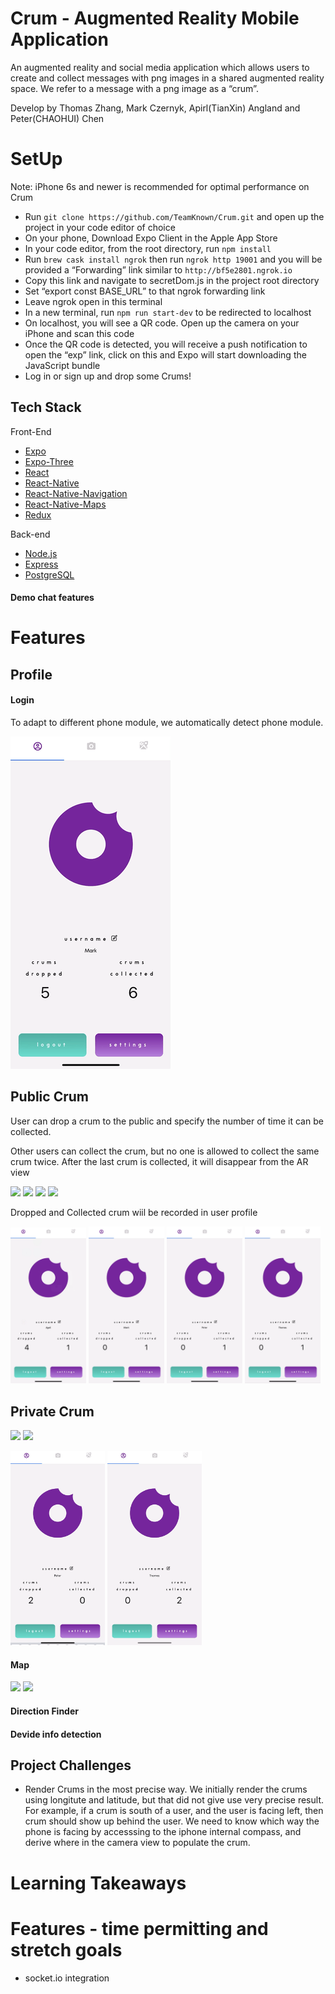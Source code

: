 # Crum - Augmented Reality Mobile Application

An augmented reality and social media application which allows users to create and collect messages with png images in a shared augmented reality space. We refer to a message with a png image as a “crum”.

Develop by Thomas Zhang, Mark Czernyk, Apirl(TianXin) Angland and Peter(CHAOHUI) Chen

# SetUp

Note: iPhone 6s and newer is recommended for optimal performance on Crum

- Run `git clone https://github.com/TeamKnown/Crum.git` and open up the project in your code editor of choice
- On your phone, Download Expo Client in the Apple App Store
- In your code editor, from the root directory, run `npm install`
- Run `brew cask install ngrok` then run `ngrok http 19001` and you will be provided a “Forwarding” link similar to `http://bf5e2801.ngrok.io`
- Copy this link and navigate to secretDom.js in the project root directory
- Set “export const BASE_URL” to that ngrok forwarding link
- Leave ngrok open in this terminal
- In a new terminal, run `npm run start-dev` to be redirected to localhost
- On localhost, you will see a QR code. Open up the camera on your iPhone and scan this code
- Once the QR code is detected, you will receive a push notification to open the “exp” link, click on this and Expo will start downloading the JavaScript bundle
- Log in or sign up and drop some Crums!

## Tech Stack

Front-End

- [Expo](https://expo.io/learn)
- [Expo-Three](https://github.com/expo/expo-three)
- [React](https://facebook.github.io/react/)
- [React-Native](https://github.com/facebook/react-native)
- [React-Native-Navigation](https://github.com/wix/react-native-navigation)
- [React-Native-Maps](https://github.com/react-native-community/react-native-maps)
- [Redux](https://redux.js.org/)

Back-end

- [Node.js](https://nodejs.org/en/)
- [Express](http://expressjs.com/)
- [PostgreSQL](https://www.postgresql.org/)

#### Demo chat features

# Features

## Profile

#### Login

To adapt to different phone module, we automatically detect phone module.

<p float="left">
  <img src="public/Device.gif">
</p>

## Public Crum

User can drop a crum to the public and specify the number of time it can be collected.

Other users can collect the crum, but no one is allowed to collect the same crum twice. After the last crum is collected, it will disappear from the AR view

<p float="left">
<img width='24%' src="public/Public_1.gif">
<img width='24%'src="public/Public_2.gif">
<img width='24%'src="public/Public_3.gif">
<img width='24%'src="public/Public_4.gif">
</p >

Dropped and Collected crum wiil be recorded in user profile

<p float="left">
<img width='24%' src="public/Public_5.gif">
<img width='24%' src="public/Public_6.gif">
<img width='24%' src="public/Public_7.gif">
<img width='24%' src="public/Public_8.gif">
</p>

## Private Crum

<p float="left">
<img width='30%' src="public/Private_1.gif">
<img width='30%' src="public/Private_2.gif">
</p>

<p float="left">
<img width='30%' src="public/Private_3.gif">
<img width='30%' src="public/Private_4.gif">
</p>

#### Map

<p float="left">
  <img src="public/Map.gif">
  <img src="public/Direction.gif">
</p>

#### Direction Finder

#### Devide info detection

## Project Challenges

- Render Crums in the most precise way. We initially render the crums using longitute and latitude, but that did not give use very precise result. For example, if a crum is south of a user, and the user is facing left, then crum should show up behind the user. We need to know which way the phone is facing by accesssing to the iphone internal compass, and derive where in the camera view to populate the crum.

# Learning Takeaways

# Features - time permitting and stretch goals

- socket.io integration
